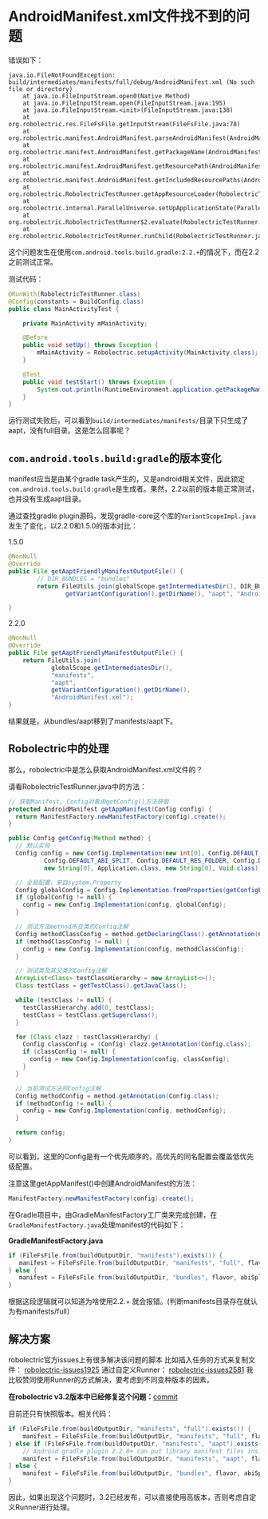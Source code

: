 # AndroidManifest.xml文件找不到的问题

错误如下：

```
java.io.FileNotFoundException: build/intermediates/manifests/full/debug/AndroidManifest.xml (No such file or directory)
	at java.io.FileInputStream.open0(Native Method)
	at java.io.FileInputStream.open(FileInputStream.java:195)
	at java.io.FileInputStream.<init>(FileInputStream.java:138)
	at org.robolectric.res.FileFsFile.getInputStream(FileFsFile.java:78)
	at org.robolectric.manifest.AndroidManifest.parseAndroidManifest(AndroidManifest.java:130)
	at org.robolectric.manifest.AndroidManifest.getPackageName(AndroidManifest.java:458)
	at org.robolectric.manifest.AndroidManifest.getResourcePath(AndroidManifest.java:503)
	at org.robolectric.manifest.AndroidManifest.getIncludedResourcePaths(AndroidManifest.java:508)
	at org.robolectric.RobolectricTestRunner.getAppResourceLoader(RobolectricTestRunner.java:422)
	at org.robolectric.internal.ParallelUniverse.setUpApplicationState(ParallelUniverse.java:80)
	at org.robolectric.RobolectricTestRunner$2.evaluate(RobolectricTestRunner.java:237)
	at org.robolectric.RobolectricTestRunner.runChild(RobolectricTestRunner.java:174)
```

这个问题发生在使用`com.android.tools.build.gradle:2.2.+`的情况下，而在2.2之前测试正常。

测试代码：

```java
@RunWith(RobolectricTestRunner.class)
@Config(constants = BuildConfig.class)
public class MainActivityTest {

    private MainActivity mMainActivity;

    @Before
    public void setUp() throws Exception {
        mMainActivity = Robolectric.setupActivity(MainActivity.class);
    }

    @Test
    public void testStart() throws Exception {
        System.out.println(RuntimeEnvironment.application.getPackageName());
    }
}
```

运行测试失败后，可以看到`build/intermediates/manifests/`目录下只生成了aapt，没有full目录。这是怎么回事呢？

## `com.android.tools.build:gradle`的版本变化

manifest应当是由某个gradle task产生的，又是android相关文件，因此锁定`com.android.tools.build:gradle`是生成者。果然，2.2以前的版本能正常测试，也并没有生成aapt目录。

通过查找gradle plugin源码，发现gradle-core这个库的`VariantScopeImpl.java`发生了变化，以2.2.0和1.5.0的版本对比：

1.5.0
```java
@NonNull
@Override
public File getAaptFriendlyManifestOutputFile() {
        // DIR_BUNDLES = "bundles"
        return FileUtils.join(globalScope.getIntermediatesDir(), DIR_BUNDLES,
                getVariantConfiguration().getDirName(), "aapt", "AndroidManifest.xml");

}
```
2.2.0
```java
@NonNull
@Override
public File getAaptFriendlyManifestOutputFile() {
    return FileUtils.join(
            globalScope.getIntermediatesDir(),
            "manifests",
            "aapt",
            getVariantConfiguration().getDirName(),
            "AndroidManifest.xml");
}
```
结果就是，从bundles/aapt移到了manifests/aapt下。

## Robolectric中的处理

那么，robolectric中是怎么获取AndroidManifest.xml文件的？

请看RobolectricTestRunner.java中的方法：

```java
// 获取Manifest, Config对象由getConfig()方法获取
protected AndroidManifest getAppManifest(Config config) {
  return ManifestFactory.newManifestFactory(config).create();
}

public Config getConfig(Method method) {
  // 默认实现
  Config config = new Config.Implementation(new int[0], Config.DEFAULT_MANIFEST, Config.DEFAULT_QUALIFIERS, Config.DEFAULT_PACKAGE_NAME,
          Config.DEFAULT_ABI_SPLIT, Config.DEFAULT_RES_FOLDER, Config.DEFAULT_ASSET_FOLDER, Config.DEFAULT_BUILD_FOLDER, new Class[0],
          new String[0], Application.class, new String[0], Void.class);

  // 全局配置，来自system.Property
  Config globalConfig = Config.Implementation.fromProperties(getConfigProperties());
  if (globalConfig != null) {
    config = new Config.Implementation(config, globalConfig);
  }

  // 测试方法method所在类的Config注解
  Config methodClassConfig = method.getDeclaringClass().getAnnotation(Config.class);
  if (methodClassConfig != null) {
    config = new Config.Implementation(config, methodClassConfig);
  }

  // 测试类及其父类的Config注解
  ArrayList<Class> testClassHierarchy = new ArrayList<>();
  Class testClass = getTestClass().getJavaClass();

  while (testClass != null) {
    testClassHierarchy.add(0, testClass);
    testClass = testClass.getSuperclass();
  }

  for (Class clazz : testClassHierarchy) {
    Config classConfig = (Config) clazz.getAnnotation(Config.class);
    if (classConfig != null) {
      config = new Config.Implementation(config, classConfig);
    }
  }

  // 当前测试方法的Config注解
  Config methodConfig = method.getAnnotation(Config.class);
  if (methodConfig != null) {
    config = new Config.Implementation(config, methodConfig);
  }

  return config;
}
```

可以看到，这里的Config是有一个优先顺序的，高优先的同名配置会覆盖低优先级配置。

注意这里getAppManifest()中创建AndroidManifest的方法：

```java
ManifestFactory.newManifestFactory(config).create();
```

在Gradle项目中，由GradleManifestFactory工厂类来完成创建，在`GradleManifestFactory.java`处理manifest的代码如下：

**GradleManifestFactory.java**

```java
if (FileFsFile.from(buildOutputDir, "manifests").exists()) {
   manifest = FileFsFile.from(buildOutputDir, "manifests", "full", flavor, abiSplit, type, DEFAULT_MANIFEST_NAME);
} else {
   manifest = FileFsFile.from(buildOutputDir, "bundles", flavor, abiSplit, type, DEFAULT_MANIFEST_NAME);
}
```
根据这段逻辑就可以知道为啥使用2.2.+ 就会报错。(判断manifests目录存在就认为有manifests/full）

## 解决方案

robolectric官方issues上有很多解决该问题的脚本
比如插入任务的方式来复制文件：
[robolectric-issues1925](https://github.com/robolectric/robolectric/issues/1925)
通过自定义Runner：
[robolectric-issues2581](https://github.com/robolectric/robolectric/issues/2581)
我比较赞同使用Runner的方式解决，要考虑到不同变种版本的因素。

**在robolectric v3.2版本中已经修复这个问题：**[commit](https://github.com/robolectric/robolectric/commit/24973cd7fa61401b3af1069f01d516e40080221c)

目前还只有快照版本。相关代码：

```java
if (FileFsFile.from(buildOutputDir, "manifests", "full").exists()) {
    manifest = FileFsFile.from(buildOutputDir, "manifests", "full", flavor, abiSplit, type, DEFAULT_MANIFEST_NAME);
} else if (FileFsFile.from(buildOutputDir, "manifests", "aapt").exists()) {
    // Android gradle plugin 2.2.0+ can put library manifest files inside of "aapt" instead of "full"
    manifest = FileFsFile.from(buildOutputDir, "manifests", "aapt", flavor, abiSplit, type, DEFAULT_MANIFEST_NAME);
} else {
    manifest = FileFsFile.from(buildOutputDir, "bundles", flavor, abiSplit, type, DEFAULT_MANIFEST_NAME);
}
```

因此，如果出现这个问题时，3.2已经发布，可以直接使用高版本，否则考虑自定义Runner进行处理。